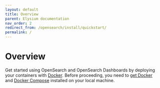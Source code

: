 ```yaml
---
layout: default
title: Overview
parent: Elysium documentation
nav_order: 2
redirect_from: /opensearch/install/quickstart/
permalink: /
---
```


# Overview

Get started using OpenSearch and OpenSearch Dashboards by deploying your containers with [Docker](https://www.docker.com/). Before proceeding, you need to [get Docker](https://docs.docker.com/get-docker/) and [Docker Compose](https://github.com/docker/compose) installed on your local machine. 